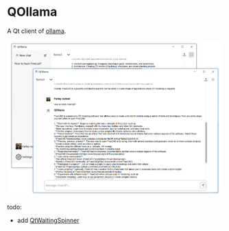 # QOllama

A Qt client of [ollama](https://github.com/ollama/ollama).

![image](./images/readme.png)

todo:

- add [QtWaitingSpinner](https://github.com/snowwlex/QtWaitingSpinner)
